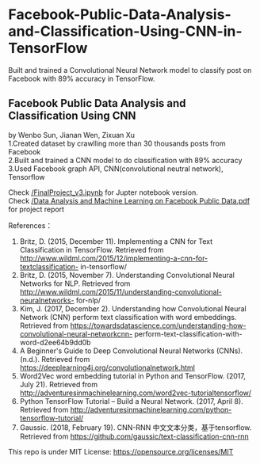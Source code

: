 # Facebook-Public-Data-Analysis-and-Classification-Using-CNN-in-TensorFlow

Built and trained a Convolutional Neural Network model to classify post on Facebook with 89% accuracy in TensorFlow.

## Facebook Public Data Analysis and Classification Using CNN  
by Wenbo Sun, Jianan Wen, Zixuan Xu  
1.Created dataset by crawlling more than 30 thousands posts from Facebook  
2.Built and trained a CNN model to do classification with 89% accuracy  
3.Used Facebook graph API, CNN(convolutional neutral network), Tensorflow   

Check [/FinalProject_v3.ipynb](https://github.com/JiananWen/Facebook-Public-Data-Analysis-and-Classification-Using-CNN-in-TensorFlow/blob/master/FinalProject_v3.ipynb) for Jupter notebook version.  
Check [/Data Analysis and Machine Learning on Facebook Public Data.pdf](https://github.com/JiananWen/Facebook-Public-Data-Analysis-and-Classification-Using-CNN-in-TensorFlow/blob/master/Data%20Analysis%20and%20Machine%20Learning%20on%20Facebook%20Public%20Data.pdf) for project report  

References：
1. Britz, D. (2015, December 11). Implementing a CNN for Text Classification in TensorFlow.
Retrieved from http://www.wildml.com/2015/12/implementing-a-cnn-for-textclassification-
in-tensorflow/
2. Britz, D. (2015, November 7). Understanding Convolutional Neural Networks for NLP.
Retrieved from http://www.wildml.com/2015/11/understanding-convolutional-neuralnetworks-
for-nlp/
3. Kim, J. (2017, December 2). Understanding how Convolutional Neural Network (CNN)
perform text classification with word embeddings. Retrieved from
https://towardsdatascience.com/understanding-how-convolutional-neural-networkcnn-
perform-text-classification-with-word-d2ee64b9dd0b
4. A Beginner's Guide to Deep Convolutional Neural Networks (CNNs). (n.d.). Retrieved
from https://deeplearning4j.org/convolutionalnetwork.html
5. Word2Vec word embedding tutorial in Python and TensorFlow. (2017, July 21).
Retrieved from http://adventuresinmachinelearning.com/word2vec-tutorialtensorflow/
6. Python TensorFlow Tutorial – Build a Neural Network. (2017, April 8). Retrieved from
http://adventuresinmachinelearning.com/python-tensorflow-tutorial/
7. Gaussic. (2018, February 19). CNN-RNN 中文文本分类，基于tensorflow. Retrieved
from https://github.com/gaussic/text-classification-cnn-rnn


This repo is under MIT License: https://opensource.org/licenses/MIT
